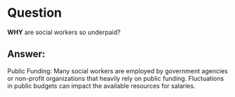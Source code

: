 # Question 
**WHY** are social workers so underpaid? 

## Answer:

Public Funding: Many social workers are employed by government agencies or non-profit organizations that heavily rely on public funding. Fluctuations in public budgets can impact the available resources for salaries.
